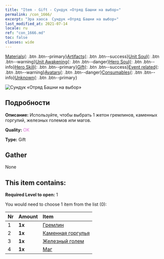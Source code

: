 ```yaml
---
title: "Item - Gift - Сундук «Отряд Башни на выбор»"
permalink: /con_1666/
excerpt: "Эра хаоса  Сундук «Отряд Башни на выбор»"
last_modified_at: 2021-07-14
locale: ru
ref: "con_1666.md"
toc: false
classes: wide
---
```

 [Materials](/ItemsRU/){: .btn .btn--primary}[Artifacts](/ItemsRU/Artifacts/){: .btn .btn--success}[Unit Soul](/ItemsRU/UnitSoul/){: .btn .btn--warning}[Unit Awakening](/ItemsRU/UnitAwakening/){: .btn .btn--danger}[Hero Soul](/ItemsRU/HeroSoul/){: .btn .btn--info}[Hero Skill](/ItemsRU/HeroSkill/){: .btn .btn--primary}[Gift](/ItemsRU/Gift/){: .btn .btn--success}[Event related](/ItemsRU/Events/){: .btn .btn--warning}[Avatars](/ItemsRU/Avatars/){: .btn .btn--danger}[Consumables](/ItemsRU/Consumables/){: .btn .btn--info}[Unknown](/ItemsRU/Unknown/){: .btn .btn--primary}

 ![Сундук «Отряд Башни на выбор»](/images/t/i_907282.png)

## Подробности
 **Описание:** Используйте, чтобы выбрать 1 жетон гремлинов, каменных горгулий, железных големов или магов.

 **Quality:** <span style="color: #DA70D6">OK</span>

 **Type:** Gift

## Gather

  None

## This item contains:

 **Required Level to open:** 1

 You would need to choose 1 item from the list (0):

  | Nr | Amount |     Item    |
  |:---|:-------|:------------|
  | 1 |  **1x** | [Гремлин](/ItemsRU/unt_235/) |  | 
  | 2 |  **1x** | [Каменная горгулья](/ItemsRU/unt_236/) |  | 
  | 3 |  **1x** | [Железный голем](/ItemsRU/unt_237/) |  | 
  | 4 |  **1x** | [Маг](/ItemsRU/unt_238/) |  | 
